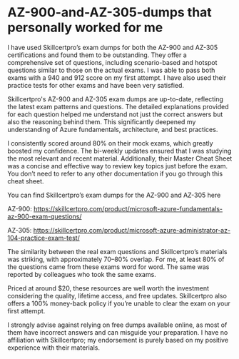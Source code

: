 # AZ-900-and-AZ-305-dumps that personally worked for me
I have used Skillcertpro’s exam dumps for both the AZ-900 and AZ-305 certifications and found them to be outstanding. They offer a comprehensive set of questions, including scenario-based and hotspot questions similar to those on the actual exams. I was able to pass both exams with a 940 and 912 score on my first attempt. I have also used their practice tests for other exams and have been very satisfied.

Skillcertpro's AZ-900 and AZ-305 exam dumps are up-to-date, reflecting the latest exam patterns and questions. The detailed explanations provided for each question helped me understand not just the correct answers but also the reasoning behind them. This significantly deepened my understanding of Azure fundamentals, architecture, and best practices.

I consistently scored around 80% on their mock exams, which greatly boosted my confidence. The bi-weekly updates ensured that I was studying the most relevant and recent material. Additionally, their Master Cheat Sheet was a concise and effective way to review key topics just before the exam. You don’t need to refer to any other documentation if you go through this cheat sheet.

You can find Skillcertpro’s exam dumps for the AZ-900 and AZ-305 here

AZ-900: https://skillcertpro.com/product/microsoft-azure-fundamentals-az-900-exam-questions/

AZ-305: https://skillcertpro.com/product/microsoft-azure-administrator-az-104-practice-exam-test/

The similarity between the real exam questions and Skillcertpro’s materials was striking, with approximately 70–80% overlap. For me, at least 80% of the questions came from these exams word for word. The same was reported by colleagues who took the same exams.

Priced at around $20, these resources are well worth the investment considering the quality, lifetime access, and free updates. Skillcertpro also offers a 100% money-back policy if you’re unable to clear the exam on your first attempt.

I strongly advise against relying on free dumps available online, as most of them have incorrect answers and can misguide your preparation. I have no affiliation with Skillcertpro; my endorsement is purely based on my positive experience with their materials.
